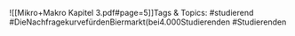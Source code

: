 
![[Mikro+Makro Kapitel 3.pdf#page=5]]Tags & Topics:
   #studierend
   #DieNachfragekurvefürdenBiermarkt(bei4.000Studierenden
   #Studierenden
